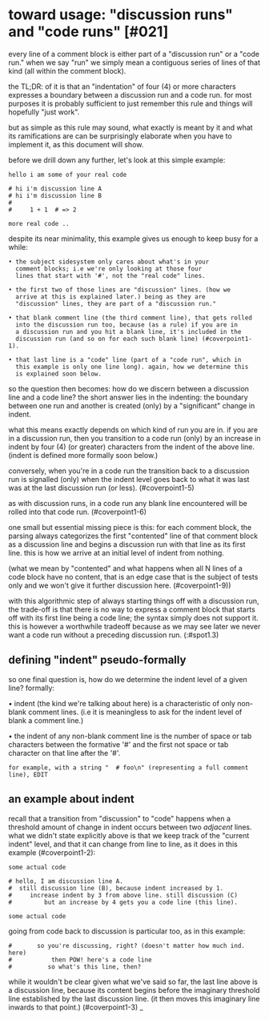 # toward usage: "discussion runs" and "code runs" [#021]

every line of a comment block is either part of a "discussion run" or a
"code run." when we say "run" we simply mean a contiguous series of
lines of that kind (all within the comment block).

the TL;DR: of it is that an "indentation" of four (4) or more characters
expresses a boundary between a discussion run and a code run. for most
purposes it is probably sufficient to just remember this rule and things
will hopefully "just work".

but as simple as this rule may sound, what exactly is meant by it
and what its ramifications are can be surprisingly elaborate when you
have to implement it, as this document will show.

before we drill down any further, let's look at this simple example:

    hello i am some of your real code

    # hi i'm discussion line A
    # hi i'm discussion line B
    #
    #     1 + 1  # => 2

    more real code ..


despite its near minimality, this example gives us enough to keep busy
for a while:

    • the subject sidesystem only cares about what's in your
      comment blocks; i.e we're only looking at those four
      lines that start with '#', not the "real code" lines.

    • the first two of those lines are "discussion" lines. (how we
      arrive at this is explained later.) being as they are
      "discussion" lines, they are part of a "discussion run."

    • that blank comment line (the third comment line), that gets rolled
      into the discussion run too, because (as a rule) if you are in
      a discussion run and you hit a blank line, it's included in the
      discussion run (and so on for each such blank line) (#coverpoint1-1).

    • that last line is a "code" line (part of a "code run", which in
      this example is only one line long). again, how we determine this
      is explained soon below.

so the question then becomes: how do we discern between a discussion
line and a code line? the short answer lies in the indenting: the
boundary between one run and another is created (only) by a "significant"
change in indent.

what this means exactly depends on which kind of run you are in. if you
are in a discussion run, then you transition to a code run (only) by an
increase in indent by four (4) (or greater) characters from the indent
of the above line. (indent is defined more formally soon below.)

conversely, when you're in a code run the transition back to a
discussion run is signalled (only) when the indent level goes back to
what it was last was at the last discussion run (or less). (#coverpoint1-5)

as with discussion runs, in a code run any blank line encountered will be
rolled into that code run. (#coverpoint1-6)

one small but essential missing piece is this: for each comment block,
the parsing always categorizes the first "contented" line of that comment
block as a discussion line and begins a discussion run with that line as
its first line. this is how we arrive at an initial level of indent from
nothing.

(what we mean by "contented" and what happens when all N lines of a code
block have no content, that is an edge case that is the subject of tests
only and we won't give it further discussion here. (#coverpoint1-9))

with this algorithmic step of always starting things off with a
discussion run, the trade-off is that there is no way to express a comment
block that starts off with its first line being a code line; the syntax
simply does not support it. this is however a worthwhile tradeoff
because as we may see later we never want a code run without a preceding
discussion run. (:#spot1.3)




## defining "indent" pseudo-formally

so one final question is, how do we determine the indent level of a
given line? formally:

  • indent (the kind we're talking about here) is a characteristic
    of only non-blank comment lines. (i.e it is meaningless to ask
    for the indent level of blank a comment line.)

  • the indent of any non-blank comment line is the number of space
    or tab characters between the formative '#' and the first not
    space or tab character on that line after the '#'.

    for example, with a string "  # foo\n" (representing a full comment
    line), EDIT



## an example about indent

recall that a transition from "discussion" to "code" happens when a
threshold amount of change in indent occurs between two *adjacent*
lines. what we didn't state explicitly above is that we keep track of the
"current indent" level, and that it can change from line to line,
as it does in this example (#coverpoint1-2):

    some actual code

    # hello, I am discussion line A.
    #  still discussion line (B), because indent increased by 1.
    #     increase indent by 3 from above line. still discussion (C)
    #         but an increase by 4 gets you a code line (this line).

    some actual code


going from code back to discussion is particular too, as in this example:

    #       so you're discussing, right? (doesn't matter how much ind. here)
    #           then POW! here's a code line
    #          so what's this line, then?

while it wouldn't be clear given what we've said so far, the last line
above is a discussion line, because its content begins before the
imaginary threshold line established by the last discussion line.
(it then moves this imaginary line inwards to that point.) (#coverpoint1-3)
_
